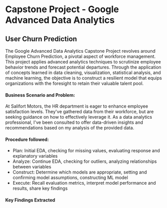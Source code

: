 # Capstone Project - Google Advanced Data Analytics
## User Churn Prediction

The Google Advanced Data Analytics Capstone Project revolves around Employee Churn Prediction, a pivotal aspect of workforce management. This project applies advanced analytics techniques to scrutinize employee behavior trends and forecast potential departures. Through the application of concepts learned in data cleaning, visualization, statistical analysis, and machine learning, the objective is to construct a resilient model that equips organizations with the foresight to retain their valuable talent pool.

#### Business Scenario and Problem:
At Salifort Motors, the HR department is eager to enhance employee satisfaction levels. They've gathered data from their workforce, but are seeking guidance on how to effectively leverage it. As a data analytics professional, I've been consulted to offer data-driven insights and recommendations based on my analysis of the provided data.

#### Procedure followed:
- Plan: Initial EDA, checking for missing values, evaluating response and explanatory variables
- Analyze: Continue EDA, checking for outliers, analyzing relationships between variables
- Construct: Determine which models are appropriate, setting and confirming model assumptions, constructing ML model
- Execute: Recall evaluation metrics, interpret model performance and results, share key findings
  
#### Key Findings Extracted


